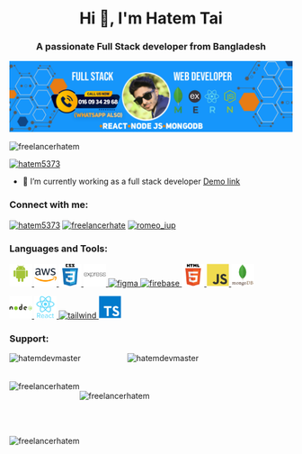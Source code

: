 <h1 align="center">Hi 👋, I'm Hatem Tai</h1>
<h3 align="center">A passionate Full Stack developer from Bangladesh</h3>
<div align="center"> <img src="https://raw.githubusercontent.com/Freelancerhatem/freelancerhatem/main/cover.jpg"> </div>
<p align="left"> <img src="https://komarev.com/ghpvc/?username=freelancerhatem&label=Profile%20views&color=0e75b6&style=flat" alt="freelancerhatem" /> </p>



<p align="left"> <a href="https://twitter.com/hatem5373" target="blank"><img src="https://img.shields.io/twitter/follow/hatem5373?logo=twitter&style=for-the-badge" alt="hatem5373" /></a> </p>

- 🔭 I’m currently working as a full stack developer [Demo link](https://chauni-cafe-and-resturant.web.app/)

<h3 align="left">Connect with me:</h3>
<p align="left">
<a href="https://twitter.com/hatem5373" target="blank"><img align="center" src="https://raw.githubusercontent.com/rahuldkjain/github-profile-readme-generator/master/src/images/icons/Social/twitter.svg" alt="hatem5373" height="30" width="40" /></a>
<a href="https://linkedin.com/in/freelancerhatem" target="blank"><img align="center" src="https://raw.githubusercontent.com/rahuldkjain/github-profile-readme-generator/master/src/images/icons/Social/linked-in-alt.svg" alt="freelancerhate" height="30" width="40" /></a>
<a href="https://instagram.com/delta_grapix" target="blank"><img align="center" src="https://raw.githubusercontent.com/rahuldkjain/github-profile-readme-generator/master/src/images/icons/Social/instagram.svg" alt="romeo_iup" height="30" width="40" /></a>
</p>

<h3 align="left">Languages and Tools:</h3>
<p align="left"> <a href="https://developer.android.com" target="_blank" rel="noreferrer"> <img src="https://raw.githubusercontent.com/devicons/devicon/master/icons/android/android-original-wordmark.svg" alt="android" width="40" height="40"/> </a> <a href="https://aws.amazon.com" target="_blank" rel="noreferrer"> <img src="https://raw.githubusercontent.com/devicons/devicon/master/icons/amazonwebservices/amazonwebservices-original-wordmark.svg" alt="aws" width="40" height="40"/> </a> <a href="https://www.w3schools.com/css/" target="_blank" rel="noreferrer"> <img src="https://raw.githubusercontent.com/devicons/devicon/master/icons/css3/css3-original-wordmark.svg" alt="css3" width="40" height="40"/> </a>
<a href="https://expressjs.com" target="_blank" rel="noreferrer"> <img src="https://raw.githubusercontent.com/devicons/devicon/master/icons/express/express-original-wordmark.svg" alt="express" width="40" height="40"/> </a>
<a href="https://www.figma.com/" target="_blank" rel="noreferrer"> <img src="https://www.vectorlogo.zone/logos/figma/figma-icon.svg" alt="figma" width="40" height="40"/> </a> <a href="https://firebase.google.com/" target="_blank" rel="noreferrer"> <img src="https://www.vectorlogo.zone/logos/firebase/firebase-icon.svg" alt="firebase" width="40" height="40"/> </a> 
<a href="https://www.w3.org/html/" target="_blank" rel="noreferrer"> <img src="https://raw.githubusercontent.com/devicons/devicon/master/icons/html5/html5-original-wordmark.svg" alt="html5" width="40" height="40"/> </a>
<a href="https://developer.mozilla.org/en-US/docs/Web/JavaScript" target="_blank" rel="noreferrer"> <img src="https://raw.githubusercontent.com/devicons/devicon/master/icons/javascript/javascript-original.svg" alt="javascript" width="40" height="40"/> </a> <a href="https://www.mongodb.com/" target="_blank" rel="noreferrer"> <img src="https://raw.githubusercontent.com/devicons/devicon/master/icons/mongodb/mongodb-original-wordmark.svg" alt="mongodb" width="40" height="40"/> </a>

<a href="https://nodejs.org" target="_blank" rel="noreferrer"> <img src="https://raw.githubusercontent.com/devicons/devicon/master/icons/nodejs/nodejs-original-wordmark.svg" alt="nodejs" width="40" height="40"/> </a> <a href="https://reactjs.org/" target="_blank" rel="noreferrer"> <img src="https://raw.githubusercontent.com/devicons/devicon/master/icons/react/react-original-wordmark.svg" alt="react" width="40" height="40"/> </a>  <a href="https://tailwindcss.com/" target="_blank" rel="noreferrer"> <img src="https://www.vectorlogo.zone/logos/tailwindcss/tailwindcss-icon.svg" alt="tailwind" width="40" height="40"/> </a> <a href="https://www.typescriptlang.org/" target="_blank" rel="noreferrer"> <img src="https://raw.githubusercontent.com/devicons/devicon/master/icons/typescript/typescript-original.svg" alt="typescript" width="40" height="40"/> </a> </p>

<h3 align="left">Support:</h3>
<p><a href="https://www.buymeacoffee.com/hatemdevmaster"> <img align="left" src="https://cdn.buymeacoffee.com/buttons/v2/default-yellow.png" height="50" width="210" alt="hatemdevmaster" /></a><a href="https://ko-fi.com/hatemdevmaster"> <img align="left" src="https://cdn.ko-fi.com/cdn/kofi3.png?v=3" height="50" width="210" alt="hatemdevmaster" /></a></p><br><br>

<p><img align="left" src="https://github-readme-stats.vercel.app/api/top-langs?username=freelancerhatem&show_icons=true&locale=en&layout=compact" alt="freelancerhatem" /></p>

<p>&nbsp;<img align="center" src="https://github-readme-stats.vercel.app/api?username=freelancerhatem&show_icons=true&locale=en" alt="freelancerhatem" /></p><br><br>

<p><img align="center" src="https://github-readme-streak-stats.herokuapp.com/?user=freelancerhatem&" alt="freelancerhatem" /></p>

<!--
**Freelancerhatem/freelancerhatem** is a ✨ _special_ ✨ repository because its `README.md` (this file) appears on your GitHub profile.

Here are some ideas to get you started:

- 🔭 I’m currently working on MERN
- 🌱 I’m currently learning REDUX,TypeScipt Js
- 💬 Ask me about MERN
- 📫 How to reach me: Facebook,Email,WhatsApp
-->
